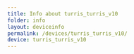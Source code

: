```yaml
---
title: Info about turris_turris_v10
folder: info
layout: deviceinfo
permalink: /devices/turris_turris_v10/
device: turris_turris_v10
---
```


